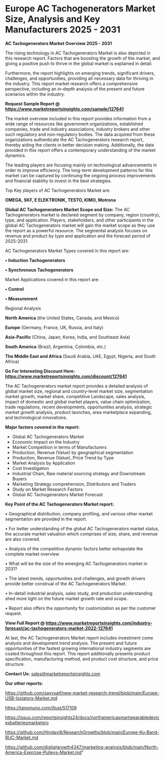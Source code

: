 # Europe AC Tachogenerators Market Size, Analysis and Key Manufacturers 2025 - 2031

<Strong> AC Tachogenerators Market Overview 2025 - 2031</strong>

The rising technology in AC Tachogenerators Market is also depicted in this research report. Factors that are boosting the growth of the market, and giving a positive push to thrive in the global market is explained in detail.

Furthermore, the report highlights on emerging trends, significant drivers, challenges, and opportunities, providing all necessary data for thriving in the industry. This report market research offers a comprehensive perspective, including an in-depth analysis of the present and future scenarios within the industry.

<strong>Request Sample Report @ <a href=https://www.marketreportsinsights.com/sample/127641>https://www.marketreportsinsights.com/sample/127641</a></strong>

The market overview included in this report provides information from a wide range of resources like government organizations, established companies, trade and industry associations, industry brokers and other such regulatory and non-regulatory bodies. The data acquired from these organizations authenticate the AC Tachogenerators research report, thereby aiding the clients in better decision making. Additionally, the data provided in this report offers a contemporary understanding of the market dynamics.

The leading players are focusing mainly on technological advancements in order to improve efficiency. The long-term development patterns for this market can be captured by continuing the ongoing process improvements and financial stability to invest in the best strategies.

Top Key players of AC Tachogenerators Market are:

<strong>OMEGA, SKF, E ELEKTRONIK, TESTO, KIMO, Motrona</strong>

<strong><b>Global AC Tachogenerators Market Scope and Size:</b></strong>
The AC Tachogenerators market is declared segment by company, region (country), type, and application. Players, stakeholders, and other participants in the global AC Tachogenerators market will gain the market scope as they use the report as a powerful resource. The segmental analysis focuses on revenue and product by type and application and the forecast period of 2025-2031.

AC Tachogenerators Market Types covered in this report are:

<strong>• Induction Tachogenerators

• Synchronous Tachogenerators</strong>

Market Applications covered in this report are:

<strong>• Control

• Measurement</strong> 

Regional Analysis

<strong>North America</strong> (the United States, Canada, and Mexico)

<strong>Europe</strong> (Germany, France, UK, Russia, and Italy)

<strong>Asia-Pacific</strong> (China, Japan, Korea, India, and Southeast Asia)

<strong>South America</strong> (Brazil, Argentina, Colombia, etc.)

<strong>The Middle East and Africa</strong> (Saudi Arabia, UAE, Egypt, Nigeria, and South Africa)

<strong>Go For Interesting Discount Here: <a href=https://www.marketreportsinsights.com/discount/127641>https://www.marketreportsinsights.com/discount/127641</a></strong>

The AC Tachogenerators market report provides a detailed analysis of global market size, regional and country-level market size, segmentation market growth, market share, competitive Landscape, sales analysis, impact of domestic and global market players, value chain optimization, trade regulations, recent developments, opportunities analysis, strategic market growth analysis, product launches, area marketplace expanding, and technological innovations.

<strong><b>Major factors covered in the report:</b></strong>
<ul>
  <li>Global AC Tachogenerators Market </li>
  <li>Economic Impact on the Industry</li>
  <li>Market Competition in terms of Manufacturers</li>
  <li>Production, Revenue (Value) by geographical segmentation</li>
  <li>Production, Revenue (Value), Price Trend by Type</li>
  <li>Market Analysis by Application</li>
  <li>Cost Investigation</li>
  <li>Industrial Chain, Raw material sourcing strategy and Downstream Buyers</li>
  <li>Marketing Strategy comprehension, Distributors and Traders</li>
  <li>Study on Market Research Factors</li>
  <li>Global AC Tachogenerators Market Forecast</li>
</ul>

<strong><b>Key Point of the AC Tachogenerators Market report:</b></strong>

• Geographical distribution, company profiling, and various other market segmentation are provided in the report.

• For better understanding of the global AC Tachogenerators market status, the accurate market valuation which comprises of size, share, and revenue are also covered.

• Analysis of the competitive dynamic factors better extrapolate the complete market overview

• What will be the size of the emerging AC Tachogenerators market in 2031?

• The latest trends, opportunities and challenges, and growth drivers provide better construal of the AC Tachogenerators Market.

• In-detail industrial analysis, sales study, and production understanding shed more light on the future market growth rate and scope.

• Report also offers the opportunity for customization as per the customer request.

<strong><b>View Full Report @ <a href=https://www.marketreportsinsights.com/industry-forecast/ac-tachogenerators-market-2022-127641>https://www.marketreportsinsights.com/industry-forecast/ac-tachogenerators-market-2022-127641</a></b></strong>


At last, the AC Tachogenerators Market report includes investment come analysis and development trend analysis. The present and future opportunities of the fastest growing international industry segments are coated throughout this report. This report additionally presents product specification, manufacturing method, and product cost structure, and price structure.

<strong>Contact Us:</strong>
sales@marketreportsinsights.com

<strong>Our other reports:</strong>

<a href=https://github.com/sayysaif/new-market-research-trend/blob/main/Europe-USB-Isolators-Market.md>https://github.com/sayysaif/new-market-research-trend/blob/main/Europe-USB-Isolators-Market.md</a>

<a href=https://tanomuno.com/illust/517109>https://tanomuno.com/illust/517109</a>

<a href=https://issuu.com/reportsinsights24/docs/northamericasmartwearabledevicesbatteriesmarketgro>https://issuu.com/reportsinsights24/docs/northamericasmartwearabledevicesbatteriesmarketgro</a>

<a href=https://github.com/Hindavi8/ResearchGrowths/blob/main/Europe-Ku-Band-BUC-Market.md>https://github.com/Hindavi8/ResearchGrowths/blob/main/Europe-Ku-Band-BUC-Market.md</a>

<a href=https://github.com/digitalgrowth4347/marketing-analysis/blob/main/North-America-Exercise-Pulleys-Market.md>https://github.com/digitalgrowth4347/marketing-analysis/blob/main/North-America-Exercise-Pulleys-Market.md</a>"
